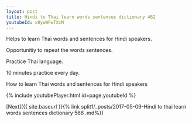 ```yaml
---
layout: post
title: Hindi to Thai learn words sentences dictionary 462 
youtubeId: x0ywWFwTXcM
---
```

 
 
Helps to learn Thai words and sentences for Hindi speakers.

Opportunitiy to repeat the words sentences. 

Practice Thai language. 
 
10 minutes practice every day. 
 
How to learn Thai words and sentences for Hindi speakers 
 
{% include youtubePlayer.html id=page.youtubeId %}
 
 
[Next]({{ site.baseurl }}{% link  split1/_posts/2017-05-09-Hindi to thai learn words sentences dictionary 566 .md%})
 
